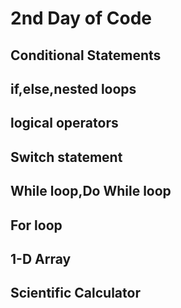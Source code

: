# 2nd Day of Code
## Conditional Statements
## if,else,nested loops
## logical operators
## Switch statement
## While loop,Do While loop 
## For loop
## 1-D Array
## Scientific Calculator
